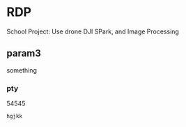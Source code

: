 # RDP
School Project: Use drone DJI SPark, and Image Processing
## param3
something
### pty
54545
```
hgjkk
```
